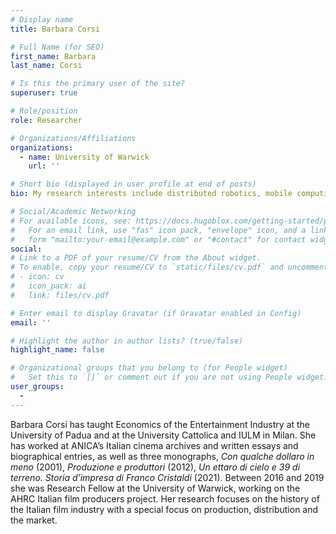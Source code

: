 ```yaml
---
# Display name
title: Barbara Corsi

# Full Name (for SEO)
first_name: Barbara
last_name: Corsi

# Is this the primary user of the site?
superuser: true

# Role/position
role: Researcher

# Organizations/Affiliations
organizations: 
  - name: University of Warwick
    url: ''

# Short bio (displayed in user profile at end of posts)
bio: My research interests include distributed robotics, mobile computing and programmable matter.

# Social/Academic Networking
# For available icons, see: https://docs.hugoblox.com/getting-started/page-builder/#icons
#   For an email link, use "fas" icon pack, "envelope" icon, and a link in the
#   form "mailto:your-email@example.com" or "#contact" for contact widget.
social:
# Link to a PDF of your resume/CV from the About widget.
# To enable, copy your resume/CV to `static/files/cv.pdf` and uncomment the lines below.
# - icon: cv
#   icon_pack: ai
#   link: files/cv.pdf

# Enter email to display Gravatar (if Gravatar enabled in Config)
email: ''

# Highlight the author in author lists? (true/false)
highlight_name: false

# Organizational groups that you belong to (for People widget)
#   Set this to `[]` or comment out if you are not using People widget.
user_groups:
  - 
---
```


Barbara Corsi has taught Economics of the Entertainment Industry at the University of Padua and at the University Cattolica and IULM in Milan. She has worked at ANICA’s Italian cinema archives and written essays and biographical entries, as well as three monographs, <i>Con qualche dollaro in meno</i> (2001), <i>Produzione e produttori </i> (2012), <i>Un ettaro di cielo e 39 di terreno. Storia d’impresa di Franco Cristaldi </i> (2021). Between 2016 and 2019 she was Research Fellow at the University of Warwick, working on the AHRC Italian film producers project. Her research focuses on the history of the Italian film industry with a special focus on production, distribution and the market.
